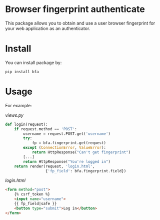 Browser fingerprint authenticate
================================

This package allows you to obtain and use a user 
browser fingerprint for your web application as 
an authenticator.

Install
=======

You can install package by:

`pip install bfa`

Usage
=====

For example:

_views.py_
```python
def login(request):
    if request.method == 'POST':
        username = request.POST.get('username')
        try:
            fp = bfa.fingerprint.get(request)
        except (ConnectionError, ValueError):
            return HttpResponse("Can't get fingerprint")
        [...]
        return HttpResponse("You're logged in")
    return render(request, 'login.html',
                  {'fp_field': bfa.fingerprint.field})
```

_login.html_
```html
<form method="post">
    {% csrf_token %}
    <input name="username">
    {{ fp_field|safe }}
    <button type="submit">Log in</button>
</form>
```

